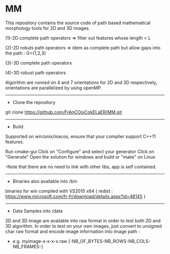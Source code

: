 # MM
This repository contains the source code of path based mathematical morphology tools for 2D and 3D images. 

(1)-2D complete path operators  => filter out features whose length < L

(2)-2D robuts path operators  => idem as complete path but allow gaps into the path : G={1,2,3}

(3)-3D complete path operators

(4)-3D robust path operators

Algorithm are runned on 4 and 7 orientations for 2D and 3D respectively, orientations are parallelized by using openMP.

****
- Clone the repository

git clone https://github.com/FrAnCOisCokELaER/MM.git

****
- Build 

Supported on win/unix/macos, ensure that your compiler support C++11 features.

Run cmake-gui
Click on "Configure" and select your generator
Click on "Generate"
Open the solution for windows and build or "make" on Linux

-Note that there are no need to link with other libs, app is self contained.

****
- Binaries also available into /bin

binaries for win compiled with  VS2015 x64 ( redist : https://www.microsoft.com/fr-fr/download/details.aspx?id=48145 )


****
- Data Samples into /data

 2D and 3D image are available into raw format in order to test both 2D and 3D algorithm.
In order to test on your own images, just convert to unsigned char raw format and encode image information into image path :
- e.g. myimage-x-x-x-x.raw    [-NB_OF_BYTES-NB_ROWS-NB_COLS-NB_FRAMES-]


